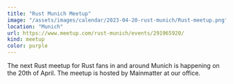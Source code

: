 ```yaml
---
title: "Rust Munich Meetup"
image: "/assets/images/calendar/2023-04-20-rust-munich/Rust-meetup.png"
location: "Munich"
url: https://www.meetup.com/rust-munich/events/291965920/
kind: meetup
color: purple
---
```


The next Rust meetup for Rust fans in and around Munich is happening on the 20th of April. The meetup is hosted by Mainmatter at our office.
